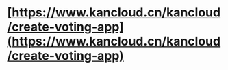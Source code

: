 # [https://www.kancloud.cn/kancloud/create-voting-app](https://www.kancloud.cn/kancloud/create-voting-app)